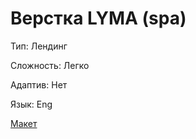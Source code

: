 
# Верстка LYMA (spa) 

Тип: Лендинг

Сложность: Легко

Адаптив: Нет

Язык: Eng

[Макет](https://www.figma.com/design/Pomxm6hyo0MbnlgD3p1PVt/LYMA?node-id=0-1&t=8qhh091Z2eqNQBfE-0)
